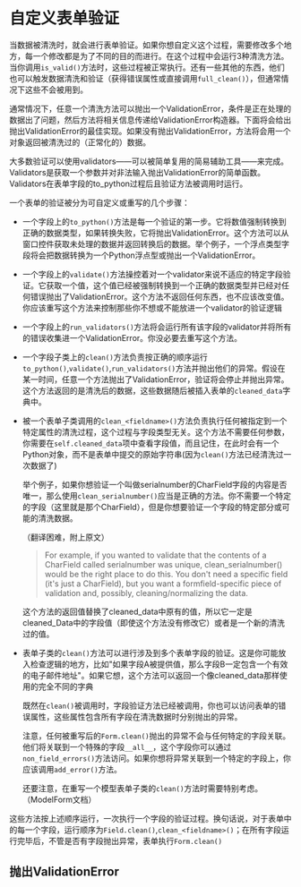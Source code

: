 # 自定义表单验证
当数据被清洗时，就会进行表单验证。如果你想自定义这个过程，需要修改多个地方，每一个修改都是为了不同的目的而进行。在这个过程中会运行3种清洗方法。当你调用`is_valid()`方法时，这些过程被正常执行。还有一些其他的东西，他们也可以触发数据清洗和验证（获得错误属性或直接调用`full_clean()`），但通常情况下这些不会被用到。

通常情况下，任意一个清洗方法可以抛出一个ValidationError，条件是正在处理的数据出了问题，然后方法将相关信息传递给ValidationError构造器。下面将会给出抛出ValidationError的最佳实现。如果没有抛出ValidationError，方法将会用一个对象返回被清洗过的（正常化的）数据。

大多数验证可以使用validators——可以被简单复用的简易辅助工具——来完成。Validators是获取一个参数并对非法输入抛出ValidationError的简单函数。Validators在表单字段的to_python过程后且验证方法被调用时运行。

一个表单的验证被分为可自定义或重写的几个步骤：
-   一个字段上的`to_python()`方法是每一个验证的第一步。它将数值强制转换到正确的数据类型，如果转换失败，它将抛出ValidationError。这个方法可以从窗口控件获取未处理的数据并返回转换后的数据。举个例子，一个浮点类型字段将会把数据转换为一个Python浮点型或抛出一个ValidationError。
-   一个字段上的`validate()`方法操控着对一个validator来说不适应的特定字段验证。它获取一个值，这个值已经被强制转换到一个正确的数据类型并已经对任何错误抛出了ValidationError。这个方法不返回任何东西，也不应该改变值。你应该重写这个方法来控制那些你不想或不能放进一个validator的验证逻辑
-   一个字段上的`run_validators()`方法将会运行所有该字段的validator并将所有的错误收集进一个ValidationError。你没必要去重写这个方法。
-   一个字段子类上的`clean()`方法负责按正确的顺序运行`to_python()`,`validate()`,`run_validators()`方法并抛出他们的异常。假设在某一时间，任意一个方法抛出了ValidationError，验证将会停止并抛出异常。这个方法返回的是清洗后的数据，这些数据随后被插入表单的`cleaned_data`字典中。
-   被一个表单子类调用的`clean_<fieldname>()`方法负责执行任何被指定到一个特定属性的清洗过程，这个过程与字段类型无关。这个方法不需要任何参数，你需要在`self.cleaned_data`项中查看字段值，而且记住，在此时会有一个Python对象，而不是表单中提交的原始字符串(因为`clean()`方法已经清洗过一次数据了)

    举个例子，如果你想验证一个叫做serialnumber的CharField字段的内容是否唯一，那么使用`clean_serialnumber()`应当是正确的方法。你不需要一个特定的字段（这里就是那个CharField），但是你想要验证一个字段的特定部分或可能的清洗数据。
    
    （翻译困难，附上原文）

    >For example, if you wanted to validate that the contents of a CharField called serialnumber was unique, clean_serialnumber() would be the right place to do this. You don't need a specific field (it's just a CharField), but you want a formfield-specific piece of validation and, possibly, cleaning/normalizing the data.

    这个方法的返回值替换了cleaned_data中原有的值，所以它一定是cleaned_Data中的字段值（即使这个方法没有修改它）或者是一个新的清洗过的值。
-   表单子类的`clean()`方法可以进行涉及到多个表单字段的验证。这是你可能放入检查逻辑的地方，比如"如果字段A被提供值，那么字段B一定包含一个有效的电子邮件地址"。如果它想，这个方法可以返回一个像cleaned_data那样使用的完全不同的字典

    既然在`clean()`被调用时，字段验证方法已经被调用，你也可以访问表单的错误属性，这些属性包含所有字段在清洗数据时分别抛出的异常。
    
    注意，任何被重写后的`Form.clean()`抛出的异常不会与任何特定的字段关联。他们将关联到一个特殊的字段`__all__`，这个字段你可以通过`non_field_errors()`方法访问。如果你想将异常关联到一个特定的字段上，你应该调用`add_error()`方法。

    还要注意，在重写一个模型表单子类的`clean()`方法时需要特别考虑。（ModelForm文档）

这些方法按上述顺序运行，一次执行一个字段的验证过程。换句话说，对于表单中的每一个字段，运行顺序为`Field.clean()`,`clean_<fieldname>()`；在所有字段运行完毕后，不管是否有字段抛出异常，表单执行`Form.clean()`
## 抛出ValidationError
